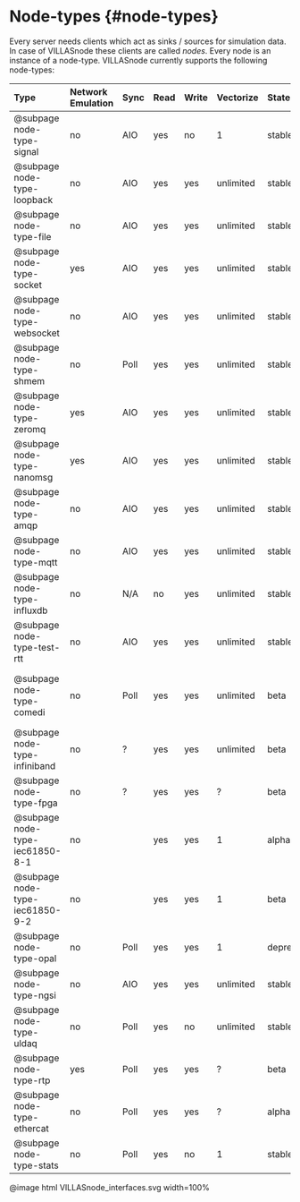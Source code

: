 # Node-types {#node-types}

Every server needs clients which act as sinks / sources for simulation data.
In case of VILLASnode these clients are called _nodes_.
Every node is an instance of a node-type.
VILLASnode currently supports the following node-types:

| Type                            | Network Emulation | Sync  | Read | Write | Vectorize | State      | Comments |
| :--                             | :-- | :--   | :--  | :--   | :--       | :--        | :-- |
| @subpage node-type-signal       | no  | AIO   | yes  | no    | 1         | stable     | |
| @subpage node-type-loopback     | no  | AIO   | yes  | yes   | unlimited | stable     | |
| @subpage node-type-file         | no  | AIO   | yes  | yes   | unlimited | stable     | |
| @subpage node-type-socket       | yes | AIO   | yes  | yes   | unlimited | stable     | |
| @subpage node-type-websocket    | no  | AIO   | yes  | yes   | unlimited | stable     | |
| @subpage node-type-shmem        | no  | Poll  | yes  | yes   | unlimited | stable     | |
| @subpage node-type-zeromq       | yes | AIO   | yes  | yes   | unlimited | stable     | |
| @subpage node-type-nanomsg      | yes | AIO   | yes  | yes   | unlimited | stable     | |
| @subpage node-type-amqp         | no  | AIO   | yes  | yes   | unlimited | stable     | |
| @subpage node-type-mqtt         | no  | AIO   | yes  | yes   | unlimited | stable     | |
| @subpage node-type-influxdb     | no  | N/A   | no   | yes   | unlimited | stable     | |
| @subpage node-type-test-rtt     | no  | AIO   | yes  | yes   | unlimited | stable     | Virtual node-type |
| @subpage node-type-comedi       | no  | Poll  | yes  | yes   | unlimited | beta       | Support for a wide range of Analog/Digital Input/Output cards |
| @subpage node-type-infiniband   | no  | ?     | yes  | yes   | unlimited | beta       | |
| @subpage node-type-fpga         | no  | ?     | yes  | yes   | ?         | beta       | |
| @subpage node-type-iec61850-8-1 | no  |       | yes  | yes   | 1         | alpha      | |
| @subpage node-type-iec61850-9-2 | no  |       | yes  | yes   | 1         | beta       | |
| @subpage node-type-opal         | no  | Poll  | yes  | yes   | 1         | deprecated | |
| @subpage node-type-ngsi         | no  | AIO   | yes  | yes   | unlimited | stable | Use WebSockets for Live data |
| @subpage node-type-uldaq        | no  | Poll  | yes  | no    | unlimited | stable     | |
| @subpage node-type-rtp          | yes | Poll  | yes  | yes   | ?         | beta       | |
| @subpage node-type-ethercat     | no  | Poll  | yes  | yes   | ?         | alpha      | |
| @subpage node-type-stats        | no  | Poll  | yes  | no    | 1         | stable     | |

@image html VILLASnode_interfaces.svg width=100%
